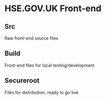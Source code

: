 # HSE.GOV.UK Front-end

## Src

Raw front-end source files

## Build

Front-end files for local testing/development

## Secureroot

Files for distribution, ready to go live


